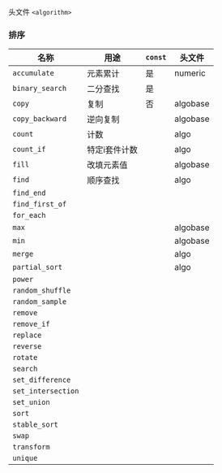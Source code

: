 头文件 `<algorithm>` 

### 排序

| 名称               | 用途          | `const` | 头文件   |
| ------------------ | ------------- | ------- | -------- |
| `accumulate`       | 元素累计      | 是      | numeric  |
| `binary_search`    | 二分查找      | 是      |          |
| `copy`             | 复制          | 否      | algobase |
| `copy_backward`    | 逆向复制      |         | algobase |
| `count`            | 计数          |         | algo     |
| `count_if`         | 特定i套件计数 |         | algo     |
| `fill`             | 改填元素值    |         | algobase |
| `find`             | 顺序查找      |         | algo     |
| `find_end`         |               |         |          |
| `find_first_of`    |               |         |          |
| `for_each`         |               |         |          |
| `max`              |               |         | algobase |
| `min`              |               |         | algobase |
| `merge`            |               |         | algo     |
| `partial_sort`     |               |         | algo     |
| `power`            |               |         |          |
| `random_shuffle`   |               |         |          |
| `random_sample`    |               |         |          |
| `remove`           |               |         |          |
| `remove_if`        |               |         |          |
| `replace`          |               |         |          |
| `reverse`          |               |         |          |
| `rotate`           |               |         |          |
| `search`           |               |         |          |
| `set_difference`   |               |         |          |
| `set_intersection` |               |         |          |
| `set_union`        |               |         |          |
| `sort`             |               |         |          |
| `stable_sort`      |               |         |          |
| `swap`             |               |         |          |
| `transform`        |               |         |          |
| `unique`           |               |         |          |

